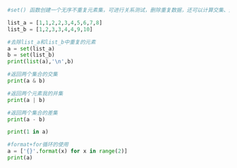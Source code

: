 
<BlogInfo id="228" title="31.set的使用" author="白日梦想猿" pv=0 read_times=0 pre_cost_time=0分17秒 category="爬虫学习" tag_list="['爬虫学习']" create_time="2020.06.07 17:20:27" update_time="2021.07.13 15:20:43" />

```python
#set() 函数创建一个无序不重复元素集，可进行关系测试，删除重复数据，还可以计算交集、差集、并集等。

list_a = [1,1,2,2,3,4,5,6,7,8]
list_b = [1,2,3,3,4,4,9,10]

#去除list_a和list_b中重复的元素
a = set(list_a)
b = set(list_b)
print(list(a),'\n',b)

#返回两个集合的交集
print(a & b)

#返回两个元素我的并集
print(a | b)

#返回两个集合的差集
print(a - b)

print(1 in a)

#format+for循环的使用
a = ['{}'.format(x) for x in range(2)]
print(a)


```
